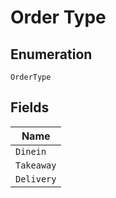 
# Order Type

## Enumeration

`OrderType`

## Fields

| Name |
|  --- |
| `Dinein` |
| `Takeaway` |
| `Delivery` |

